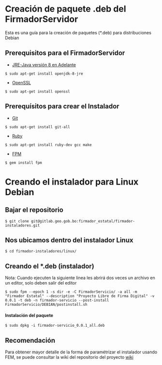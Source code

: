 # Creación de paquete .deb del FirmadorServidor

Esta es una guía para la creación de paquetes (*.deb) para distribuciones Debian

## Prerequisitos para el FirmadorServidor

- [JRE-Java versión 8 en Adelante](https://www.java.com/es/download/manual.jsp)

```
$ sudo apt-get install openjdk-8-jre
```

- [OpenSSL](https://www.openssl.org/source/)

```
$ sudo apt-get install openssl
```

## Prerequísitos para crear el Instalador

- [Git](https://git-scm.com/)

```
$ sudo apt-get install git-all
```

- [Ruby](https://www.ruby-lang.org/es/)

```
$ sudo apt-get install ruby-dev gcc make
```

- [FPM](https://github.com/jordansissel/fpm)

```
$ gem install fpm
```

# Creando el instalador para Linux Debian

## Bajar el repositorio

```
$ git clone git@gitlab.geo.gob.bo:firmador_estatal/firmador-instaladores.git
```

## Nos ubicamos dentro del instalador Linux

```
$ cd firmador-instaladores/linux/
```

## Creando el *.deb (instalador)
Nota: Cuando ejecuten la siguiente linea les abrirá dos veces un archivo en un editor, solo deben salir del editor

```
$ sudo fpm --epoch 1 -s dir -e -C FirmadorServicio/ -a all -m "Firmador Estatal" --description "Proyecto Libre de Firma Digital" -v 0.0.1 -t deb -n firmador-servicio --post-install FirmadorServicio/DEBIAN/postinstall.sh
```

#### Instalación del paquete

```
$ sudo dpkg -i firmador-servicio_0.0.1_all.deb
```

## Recomendación

Para obtener mayor detalle de la forma de paramétrizar el instalador usando FEM, se puede consultar la wiki del repositorio del proyecto [wiki](https://github.com/jordansissel/fpm/wiki)
